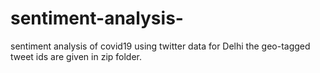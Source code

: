 # sentiment-analysis-
sentiment analysis of covid19 using twitter data for Delhi
the geo-tagged tweet ids are given in zip folder.
